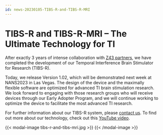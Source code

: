 ```yaml
---
id: news-20230105-TIBS-R-and-TIBS-R-MRI
---
```

# TIBS-R and TIBS-R-MRI – The Ultimate Technology for TI

After exactly 3 years of intense collaboration with [Z43 partners](https://z43.swiss), we have completed the development of our Temporal Interference Brain Stimulator for Research (TIBS-R).

Today, we release Version 1.02, which will be demonstrated next week at NANS2023 in Las Vegas. The design of the device and the maximally flexible software are optimized for advanced TI brain stimulation research. We look forward to engaging with those research groups who will receive devices through our Early Adopter Program, and we will continue working to optimize the device to facilitate the most advanced TI research.

For further information about our TIBS-R system, please [contact us](mailto:eap@temporalinterference.com). To find out more about our technology, check out this [YouTube video](https://youtu.be/T0N5w9zxgJ4?feature=shared).

{{< modal-image tibs-r-and-tibs-mri.jpg >}} {{< /modal-image >}}
